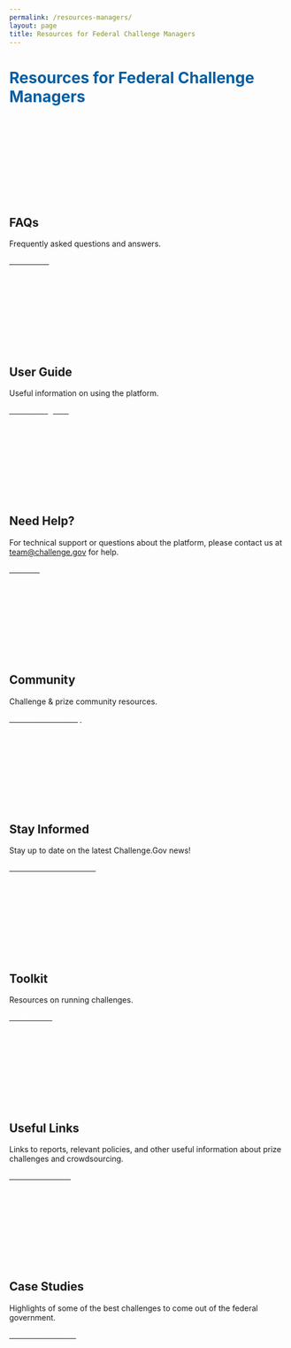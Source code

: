 ```yaml
---
permalink: /resources-managers/
layout: page
title: Resources for Federal Challenge Managers 
---
```

<h1 class="text-center usa-margin-bottom--4 font-weight-bold" style="color: #005ea2;">Resources for Federal Challenge Managers</h1>
<div class="grid-row grid-gap r-m">
  <div class="usa-width-one-half">
    <div class="usa-card">
      <div class="usa-card__body text-center">
        <svg class="usa-icon" aria-hidden="true" focusable="false" role="img"><svg aria-labelledby="cm-faq" role="img">
          <title id="cm-faq">ChallengeGov challenge manage frequently asked questions</title>        <use xlink:href="/assets/img/sprite.svg#help"></use>
        </svg>
      </svg>
      <h2 class="usa-card__heading">FAQs</h2>
      <p class="usa-card__text">Frequently asked questions and answers.</p>
      <a href="{{ site.baseurl }}/federal-agency-faqs/" class="usa-button usa-button--primary margin-bottom-0">
        <span style="color: #ffffff;">Read FAQs</span>
      </a>
    </div>
  </div>
</div>
<div class="usa-width-one-half">
  <div class="usa-card">
    <div class="usa-card__body text-center">
      <svg class="usa-icon" aria-hidden="true" focusable="false" role="img"><svg aria-labelledby="cm-user-duide" role="img">
        <title id="cm-user-guide">ChallengeGov challenge manager user guide</title>        <use xlink:href="/assets/img/sprite.svg#local_library"></use>
      </svg>
    </svg>
    <h2 class="usa-card__heading">User Guide</h2>
    <p class="usa-card__text">Useful information on using the platform.</p>
    <a href="{{ site.baseurl }}/cm-user-guide/" class="usa-button usa-button--primary margin-bottom-0">
      <span style="color: #ffffff;">Read user guide</span>
    </a>
  </div>
</div>
</div>
</div>
<div class="grid-row grid-gap r-m">
  <div class="usa-width-one-half">
    <div class="usa-card">
      <div class="usa-card__body text-center">
        <svg class="usa-icon" aria-hidden="true" focusable="false" role="img"><svg aria-labelledby="cm-need-help" role="img">
          <title id="cm-need-help">ChallengeGov challenge manager help resources</title>        <use xlink:href="/assets/img/sprite.svg#support"></use>
        </svg>
      </svg>
      <h2 class="usa-card__heading">Need Help?</h2>
      <p class="usa-card__text">For technical support or questions about the platform, please contact us at <a href="mailto:team@challenge.gov" class="link">team@challenge.gov</a> for help. </p>
      <a href="mailto:team@challenge.gov" class="usa-button usa-button--primary margin-bottom-0">
        <span style="color: #ffffff;">Email us</span>
      </a>
    </div>
  </div>
</div>
<div class="usa-width-one-half">
  <div class="usa-card">
    <div class="usa-card__body text-center">
      <svg class="usa-icon" aria-hidden="true" focusable="false" role="img"><svg aria-labelledby="community" role="img">
        <title id="community">ChallengeGov challenge manager community resources</title>        <use xlink:href="/assets/img/sprite.svg#people"></use>
      </svg>
    </svg>
    <h2 class="usa-card__heading">Community</h2>
    <p class="usa-card__text">Challenge &amp; prize community resources.</p>
    <a href="{{ site.baseurl }}/community/" class="usa-button usa-button--primary margin-bottom-0">
      <span style="color: #ffffff;">Join the community</span>
    </a>
  </div>
</div>
</div>
</div>
<div class="grid-row grid-gap r-m">
  <div class="usa-width-one-half">
    <div class="usa-card">
      <div class="usa-card__body text-center">
        <svg class="usa-icon" aria-hidden="true" focusable="false" role="img"><svg aria-labelledby="cm-newsletter" role="img">
          <title id="cm-newsletter">ChallengeGov challenge manager newsletter</title>        <use xlink:href="/assets/img/sprite.svg#mail"></use>
        </svg>
      </svg>
      <h2 class="usa-card__heading">Stay Informed</h2>
      <p class="usa-card__text">Stay up to date on the latest Challenge.Gov news!</p>
      <a href="https://public.govdelivery.com/accounts/USGSATTS/subscriber/topics?qsp=USGSATTS_6" class="usa-button usa-button--primary margin-bottom-0">
        <span style="color: #ffffff;">Subscribe to newsletter</span>
      </a>
    </div>
  </div>
</div>
<div class="usa-width-one-half">
  <div class="usa-card">
    <div class="usa-card__body text-center">
      <svg class="usa-icon" aria-hidden="true" focusable="false" role="img"><svg aria-labelledby="toolkit" role="img">
        <title id="toolkit">ChallengeGov challenge manager toolkit</title>        <use xlink:href="/assets/img/sprite.svg#construction"></use>
      </svg>
    </svg>
    <h2 class="usa-card__heading">Toolkit</h2>
    <p class="usa-card__text">Resources on running challenges.</p>
    <a href="{{ site.baseurl }}/assets/document-library/Challenge-Gov-Federal-Agency-Toolkit.pdf" class="usa-button usa-button--primary margin-bottom-0">
      <span style="color: #ffffff;">Read toolkit</span>
    </a>
  </div>
</div>
</div>
</div>
<div class="grid-row grid-gap r-m">
  <div class="usa-width-one-half">
    <div class="usa-card">
      <div class="usa-card__body text-center">
        <svg class="usa-icon" aria-hidden="true" focusable="false" role="img"><svg aria-labelledby="cm-useful-links" role="img">
          <title id="cm-useful-links">ChallengeGov challenge manager useful links</title>        <use xlink:href="/assets/img/sprite.svg#construction"></use>
        </svg>
      </svg>
      <h2 class="usa-card__heading">Useful Links</h2>
      <p class="usa-card__text">Links to reports, relevant policies, and other useful information about prize challenges and crowdsourcing.</p>
      <a href="{{ site.baseurl }}/toolkit/resources/" class="usa-button usa-button--primary margin-bottom-0">
        <span style="color: #ffffff;">View useful links</span>
      </a>
    </div>
  </div>
</div>
<div class="usa-width-one-half">
  <div class="usa-card">
    <div class="usa-card__body text-center">
      <svg class="usa-icon" aria-hidden="true" focusable="false" role="img">
        <use xlink:href="/assets/img/sprite.svg#topic"></use>
      </svg>
      <h2 class="usa-card__heading">Case Studies</h2>
      <p class="usa-card__text">Highlights of some of the best challenges to come out of the federal government.</p>
      <a href="{{ site.baseurl }}/toolkit/case-studies/" class="usa-button usa-button--primary margin-bottom-0">
        <span style="color: #ffffff;">Read case studies</span>
      </a>
    </div>
  </div>
</div>
</div>
